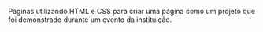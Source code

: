 Páginas utilizando HTML e CSS para criar uma página como um projeto que foi demonstrado durante um evento da instituição.
